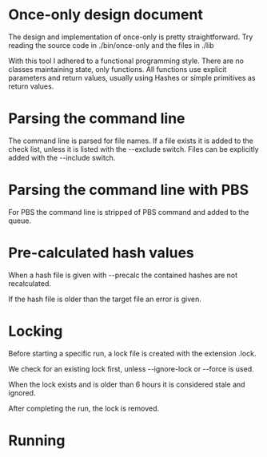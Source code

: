 # Once-only design document

The design and implementation of once-only is pretty straightforward.
Try reading the source code in ./bin/once-only and the files in ./lib

With this tool I adhered to a functional programming style. There are 
no classes maintaining state, only functions. All functions use explicit
parameters and return values, usually using Hashes or simple primitives 
as return values.

# Parsing the command line

The command line is parsed for file names. If a file exists it is added to the
check list, unless it is listed with the --exclude switch. Files can be
explicitly added with the --include switch.

# Parsing the command line with PBS

For PBS the command line is stripped of PBS command and added to the queue.

# Pre-calculated hash values

When a hash file is given with --precalc the contained hashes are not recalculated.

If the hash file is older than the target file an error is given.

# Locking

Before starting a specific run, a lock file is created with the extension .lock.

We check for an existing lock first, unless --ignore-lock or --force is used.

When the lock exists and is older than 6 hours it is considered stale and ignored.

After completing the run, the lock is removed.

# Running


